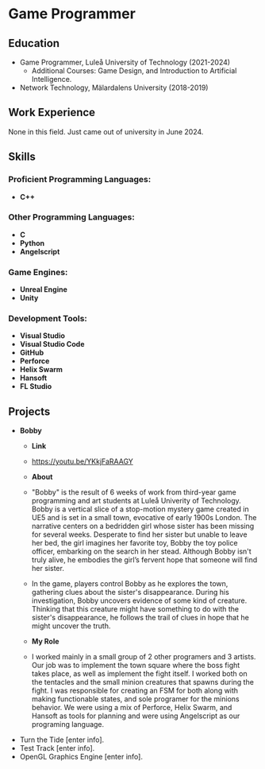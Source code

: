 # Game Programmer

## Education
- Game Programmer, Luleå University of Technology (2021-2024)
  * Additional Courses: Game Design, and Introduction to Artificial Intelligence.
- Network Technology, Mälardalens University (2018-2019)

## Work Experience
None in this field. Just came out of university in June 2024.

## Skills

### Proficient Programming Languages:
- **C++**

### Other Programming Languages:
- **C**
- **Python**
- **Angelscript**

### Game Engines:
- **Unreal Engine**
- **Unity**

### Development Tools:
- **Visual Studio**
- **Visual Studio Code**
- **GitHub**
- **Perforce**
- **Helix Swarm**
- **Hansoft**
- **FL Studio**

## Projects
- **Bobby**
  - **Link**
  - https://youtu.be/YKkjFaRAAGY
  - **About**
  - "Bobby" is the result of 6 weeks of work from third-year game programming and art students at Luleå Univerity of Technology. Bobby is a vertical slice of a stop-motion mystery game created in UE5 and is set in a small town, evocative of early 1900s London. The narrative centers on a bedridden girl whose sister has been missing for several weeks. Desperate to find her sister but unable to leave her bed, the girl imagines her favorite toy, Bobby the toy police officer, embarking on the search in her stead. Although Bobby isn't truly alive, he embodies the girl’s fervent hope that someone will find her sister.
    
  - In the game, players control Bobby as he explores the town, gathering clues about the sister's disappearance. During his investigation, Bobby uncovers evidence of some kind of creature. Thinking that this creature might have something to do with the sister's disappearance, he follows the trail of clues in hope that he might uncover the truth.
  - **My Role**
  - I worked mainly in a small group of 2 other programers and 3 artists. Our job was to implement the town square where the boss fight takes place, as well as implement the fight itself. I worked both on the tentacles and the small minion creatures that spawns during the fight. I was responsible for creating an FSM for both along with making functionable states, and sole programer for the minions behavior. We were using a mix of Perforce, Helix Swarm, and Hansoft as tools for planning and were using Angelscript as our programing language.
- Turn the Tide [enter info].
- Test Track [enter info].
- OpenGL Graphics Engine [enter info].
